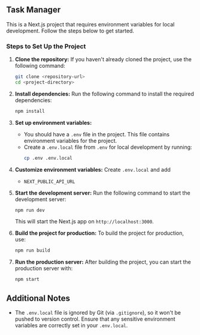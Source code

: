## Task Manager

This is a Next.js project that requires environment variables for local development. Follow the steps below to get started.

### Steps to Set Up the Project

1. **Clone the repository:**
   If you haven't already cloned the project, use the following command:
   ```bash
   git clone <repository-url>
   cd <project-directory>
   ```

2. **Install dependencies:**
   Run the following command to install the required dependencies:
   ```bash
   npm install
   ```

3. **Set up environment variables:**
   - You should have a `.env` file in the project. This file contains environment variables for the project.
   - Create a `.env.local` file from `.env` for local development by running:
     ```bash
     cp .env .env.local
     ```

4. **Customize environment variables:**
   Create `.env.local` and add 
   - `NEXT_PUBLIC_API_URL`

5. **Start the development server:**
   Run the following command to start the development server:
   ```bash
   npm run dev
   ```
   This will start the Next.js app on `http://localhost:3000`.

6. **Build the project for production:**
   To build the project for production, use:
   ```bash
   npm run build
   ```

7. **Run the production server:**
   After building the project, you can start the production server with:
   ```bash
   npm start
   ```

## Additional Notes
- The `.env.local` file is ignored by Git (via `.gitignore`), so it won't be pushed to version control. Ensure that any sensitive environment variables are correctly set in your `.env.local`.
